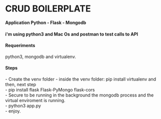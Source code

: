 <h1>CRUD BOILERPLATE</h1>


<b>Application Python - Flask - Mongodb</b>

<h4>i'm using python3 and Mac Os and postman to test calls to API<h4>
  <h4>Requeriments</h4>
  python3, mongodb and virtualenv.
  
  <h4>Steps</h4>
- Create the venv folder
- inside the venv folder: pip install virtualenv and then, next step <br>
- pip install flask Flask-PyMongo flask-cors <br>
- Secure to be running in the background the mongodb process and the virtual enviroment is running. <br>
- python3 app.py <br>
- enjoy.
